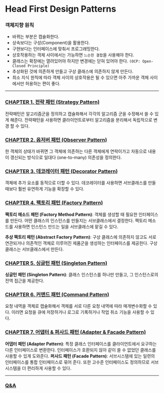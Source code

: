 # Head First Design Patterns

### 객체지향 원칙
- 바뀌는 부분은 캡슐화한다.
- 상속보다는 구성(Component)을 활용한다.
- 구현보다는 인터페이스에 맞춰서 프로그래밍한다.
- 상호작용하는 객체 사이에서는 가능하면 `느슨한 결합`을 사용해야 한다.
- 클래스는 확장에는 열려있어야 하지만 변경에는 닫혀 있어야 한다. `(OCP: Open-Closed Principle)`
- 추상화된 것에 의존하게 만들고 구상 클래스에 의존하지 않게 만든다.
- 최소 지식 원칙에 따라 객체 사이의 상호작용은 될 수 있으면 아주 가까운 객체 사이에서만 허용하는 편이 좋다.

---
### [CHAPTER 1. 전략 패턴 (Strategy Pattern)](https://github.com/coolseaweed/head_first_design_patterns_python/tree/main/chapter_1)
전략패턴은 알고리즘군을 정의하고 캡슐화해서 각각의 알고리즘 군을 수정해서 쓸 수 있게 해준다. 전략패턴을 사용하면 클라이언트로부터 알고리즘을 분리해서 독립적으로 변경 할 수 있다.

### [CHAPTER 2. 옵저버 패턴 (Observer Pattern)](https://github.com/coolseaweed/head_first_design_patterns_python/tree/main/chapter_2)
한 객체의 상태가 바뀌면 그 객체에 의존하는 다른 객체에게 연락이가고 자동으로 내용이 갱신되는 방식으로 일대다 (one-to-many) 의존성을 정의한다.

### [CHAPTER 3. 데코레이터 패턴 (Decorator Pattern)](https://github.com/coolseaweed/head_first_design_patterns_python/tree/main/chapter_3)
객체에 추가 요소를 동적으로 더할 수 있다. 데코레이터를 사용하면 서브클래스를 만들 때보다 훨씬 유연하게 기능을 확장할 수 있다.

### [CHAPTER 4. 팩토리 패턴 (Factory Pattern)](https://github.com/coolseaweed/head_first_design_patterns_python/tree/main/chapter_4)
**팩토리 매소드 패턴 (Factory Method Pattern)**: 객체를 생성할 때 필요한 인터페이스를 만든다. 어떤 클래스의 인스턴스를 만들지는 서브클래스에서 결정한다. 팩토리 메소드를 사용하면 인스턴스 만드는 일을 서브클래스에 맡길 수 있다.

**추상 팩토리 패턴 (Abstract Factory Pattern)**: 구상 클래스에 의존하지 않고도 서로 연관되거나 의존적인 객체로 이루어진 제품군을 생성하는 인터페이스를 제공한다. 구상 클래스는 서브클래스에서 만든다.

### [CHAPTER 5. 싱글턴 패턴 (Singleton Pattern)](https://github.com/coolseaweed/head_first_design_patterns_python/tree/main/chapter_5)
**싱글턴 패턴 (Singleton Pattern)**: 클래스 인스턴스를 하나만 만들고, 그 인스턴스로의 전역 접근을 제공한다.

### [CHAPTER 6. 커맨드 패턴 (Command Pattern)](https://github.com/coolseaweed/head_first_design_patterns_python/tree/main/chapter_6)
요청 내역을 객체로 캡슐화해서 객체를 서로 다른 요청 내역에 따라 매개변수화할 수 있다. 이러면 요청을 큐에 저장하거나 로그로 기록하거나 작업 취소 기능을 사용할 수 있다.


### [CHAPTER 7. 어댑터 & 퍼사드 패턴 (Adapter & Facade Pattern)](https://github.com/coolseaweed/head_first_design_patterns_python/tree/main/chapter_7)
**어댑터 패턴 (Adapter Pattern)**: 특정 클래스 인터페이스를 클라이언트에서 요구하는 다른 인터페이스로 변환한다. 인터페이스가 호환되지 않아 같이 쓸 수 없었던 클래스를 사용할 수 있게 도와준다.
**퍼사드 패턴 (Facade Pattern)**: 서브시스템에 있는 일련의 인터페이스를 통합 인터페이스로 묶어 준다. 또한 고수준 인터페이스도 정의하므로 서브시스템을 더 편리하게 사용할 수 있다.

---

### [Q&A](https://github.com/coolseaweed/head_first_design_patterns_python/tree/main/QnA)


